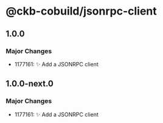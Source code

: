 # @ckb-cobuild/jsonrpc-client

## 1.0.0

### Major Changes

- 1177161: :sparkles: Add a JSONRPC client

## 1.0.0-next.0

### Major Changes

- 1177161: :sparkles: Add a JSONRPC client
